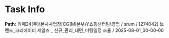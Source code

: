 # Task Info

**Path:** 카페24(주)\본사사업장\[CG]MI본부\Y쇼핑센터팀\영업 / srum / [274042] 브랜드_크리에이터 세일즈 _ 신규_관리_대면_미팅일정 조율 / 2025-08-01_00-00-00

